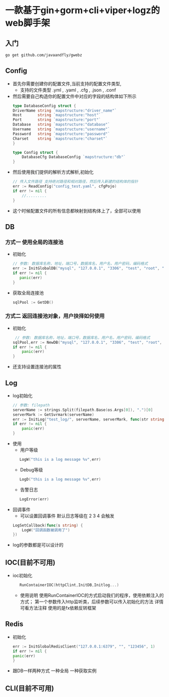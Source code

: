 # 一款基于gin+gorm+cli+viper+logz的web脚手架


## 入门
```bash
go get github.com/javaandfly/gwebz
```
## Config
- 首先你需要创建你的配置文件,当前支持的配置文件类型,
    - 支持的文件类型 .yml , .yaml , .cfg , .json , .conf
- 然后需要自己构造你的配置文件中对应的字段的结构体如下所示
    ```go
    type DatabaseConfig struct {
	DriverName string `mapstructure:"driver_name"`
	Host       string `mapstructure:"host"`
	Port       string `mapstructure:"port"`
	Database   string `mapstructure:"database"`
	Username   string `mapstructure:"username"`
	Password   string `mapstructure:"password"`
	Charset    string `mapstructure:"charset"`
    }

    type Config struct {
	    DatabaseCfg DatabaseConfig `mapstructure:"db"`
    }
    ```
- 然后使用我们提供的解析方式解析,初始化
    ```go
    // 传入文件路径 支持绝对路径和相对路径，然后传入新建的结构体的指针
    err := ReadConfig("config_test.yaml", cfgPojo)
	if err != nil {
        //.........
	}
    ```
- 这个时候配置文件的所有信息都映射到结构体上了，全部可以使用


## DB
### 方式一 使用全局的连接池
- 初始化
     ```go
     // 参数: 数据库名称，地址，端口号，数据库名，用户名，用户密码，编码格式
    err := InitGlobalDB("mysql", "127.0.0.1", "3306", "test", "root", "123456", "utf8")
	if err != nil {
		panic(err)
	}
     ```
- 获取全局连接池
    ```go
    sqlPool := GetDB()
    ```
### 方式二 返回连接池对象，用户抉择如何使用
- 初始化 
    ```go
     // 参数: 数据库名称，地址，端口号，数据库名，用户名，用户密码，编码格式
    sqlPool,err := NewDB("mysql", "127.0.0.1", "3306", "test", "root", "123456", "utf8")
	if err != nil {
		panic(err)
	}
    ```
- 还支持设置连接池的属性

## Log

- log初始化 
    ```go
    // 参数: filepath 
    serverName := strings.Split(filepath.Base(os.Args[0]), ".")[0]
	serverMark := GetSvrmark(serverName)
    err := InitLog("test_log/", serverName, serverMark, func(str string) {})
	if err != nil {
		panic(err)
	}
    ```
- 使用
    - 用户等级
     ```go
        LogW("this is a log message %v",err)
     ```
    - Debug等级
     ```go
        LogD("this is a log message %v",err)
     ```   
    - 告警日志
     ```go
        LogError(err)
     ``` 
- 回调事件
    - 可以设置回调事件 默认日志等级在 2 3 4 会触发
    ```go
    LogSetCallback(func(s string) {
		LogW("回调函数被调用了")
	})
    ```
- log的参数都是可以设计的

## IOC(目前不可用)

- ioc初始化 
    ```go
       RunContainerIOC(httpClint,InitDB,Initlog...)
     ``` 
     - 使用说明
        使用RunContainerIOC的方式启动我们的程序，使用依赖注入的方式；
        第一个参数传入http监听类，后续参数可以传入初始化的方法
        详情可看方法注释 使用的是fx依赖反转框架


## Redis
 - 初始化
    ```go
    err := InitGlobalRedisClient("127.0.0.1:6379", "", "123456", 1)
	if err != nil {
    panic(err)
	}
    ```
- 跟DB一样两种方式 一种全局 一种获取实例

## CLI(目前不可用)


